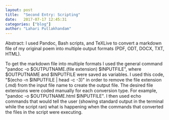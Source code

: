 ```yaml
---
layout: post
title:  "Second Entry: Scripting"
date:   2017-07-17 12:45:31
categories: ["blog"]
author: "Lahari Pullakhandam"
---
```


Abstract: I used Pandoc, Bash scripts, and TeXLive to convert a markdown file of my original poem into multiple output formats (PDF, ODT, DOCX, TXT, HTML).

To get the markdown file into multiple formats I used the general command "pandoc -o $OUTPUTNAME.(file extension) $INPUTFILE", where $OUTPUTNAME and $INPUTFILE were saved as variables.  
I used this code, "$(echo -n $INPUTFILE | head -c -3)" in order to remove the file extension (.md) from the input file name to create the output file. 
The desired file extensions were coded manually for each conversion type. For example, "pandoc -o $OUTPUTNAME.html $INPUTFILE".
I then used echo commands that would tell the user (showing standard output in the terminal while the script ran) what is happening when the commands that converted the files in the script were executing.



